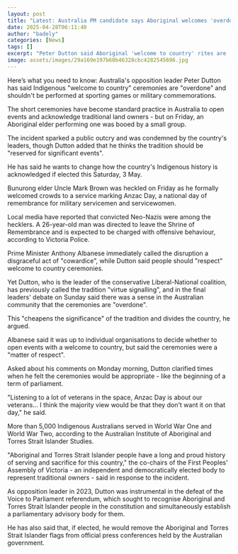 ```yaml
---
layout: post
title: "Latest: Australia PM candidate says Aboriginal welcomes 'overdone'"
date: 2025-04-28T06:11:40
author: "badely"
categories: [News]
tags: []
excerpt: "Peter Dutton said Aboriginal 'welcome to country' rites are 'overdone', after crowds booed an elder last week."
image: assets/images/29a169e197b60b46328cbc4282545696.jpg
---
```


Here’s what you need to know: Australia's opposition leader Peter Dutton has said Indigenous "welcome to country" ceremonies are "overdone" and shouldn't be performed at sporting games or military commemorations.

The short ceremonies have become standard practice in Australia to open events and acknowledge traditional land owners - but on Friday, an Aboriginal elder performing one was booed by a small group.

The incident sparked a public outcry and was condemned by the country's leaders, though Dutton added that he thinks the tradition should be "reserved for significant events".

He has said he wants to change how the country's Indigenous history is acknowledged if elected this Saturday, 3 May.

Bunurong elder Uncle Mark Brown was heckled on Friday as he formally welcomed crowds to a service marking Anzac Day, a national day of remembrance for military servicemen and servicewomen.

Local media have reported that convicted Neo-Nazis were among the hecklers. A 26-year-old man was directed to leave the Shrine of Remembrance and is expected to be charged with offensive behaviour, according to Victoria Police.

Prime Minister Anthony Albanese immediately called the disruption a disgraceful act of "cowardice", while Dutton said people should "respect" welcome to country ceremonies.

Yet Dutton, who is the leader of the conservative Liberal-National coalition, has previously called the tradition "virtue signalling", and in the final leaders' debate on Sunday said there was a sense in the Australian community that the ceremonies are "overdone". 

This "cheapens the significance" of the tradition and divides the country, he argued.

Albanese said it was up to individual organisations to decide whether to open events with a welcome to country, but said the ceremonies were a "matter of respect".

Asked about his comments on Monday morning, Dutton clarified times when he felt the ceremonies would be appropriate - like the beginning of a term of parliament.

"Listening to a lot of veterans in the space, Anzac Day is about our veterans... I think the majority view would be that they don't want it on that day," he said.

More than 5,000 Indigenous Australians served in World War One and World War Two, according to the Australian Institute of Aboriginal and Torres Strait Islander Studies.

"Aboriginal and Torres Strait Islander people have a long and proud history of serving and sacrifice for this country," the co-chairs of the First Peoples' Assembly of Victoria - an independent and democratically elected body to represent traditional owners - said in response to the incident.

As opposition leader in 2023, Dutton was instrumental in the defeat of the Voice to Parliament referendum, which sought to recognise Aboriginal and Torres Strait Islander people in the constitution and simultaneously establish a parliamentary advisory body for them.

He has also said that, if elected, he would remove the Aboriginal and Torres Strait Islander flags from official press conferences held by the Australian government.

